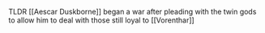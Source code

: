 TLDR 
[[Aescar Duskborne]] began a war after pleading with the twin gods to allow him to deal with those still loyal to [[Vorenthar]]